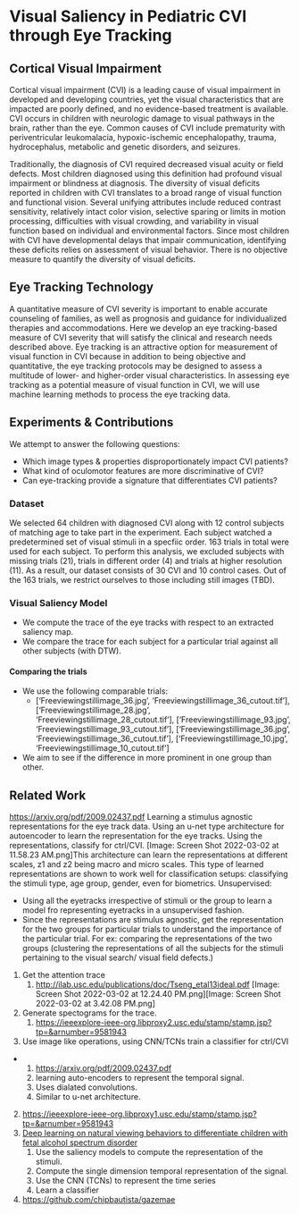 # Visual Saliency in Pediatric CVI through Eye Tracking

## Cortical Visual Impairment

Cortical visual impairment (CVI) is a leading cause of visual impairment in developed and developing countries, yet the visual characteristics that are impacted are poorly defined, and no evidence-based treatment is available. CVI occurs in children with neurologic damage to visual pathways in the brain, rather than the eye. Common causes of CVI include prematurity with periventricular leukomalacia, hypoxic-ischemic encephalopathy, trauma, hydrocephalus, metabolic and genetic disorders, and seizures.
 
Traditionally, the diagnosis of CVI required decreased visual acuity or field defects. Most children diagnosed using this definition had profound visual impairment or blindness at diagnosis. The diversity of visual deficits reported in children with CVI translates to a broad range of visual function and functional vision. Several unifying attributes include reduced contrast sensitivity, relatively intact color vision, selective sparing or limits in motion processing, difficulties with visual crowding, and variability in visual function based on individual and environmental factors. Since most children with CVI have developmental delays that impair communication, identifying these deficits relies on assessment of visual behavior. There is no objective measure to quantify the diversity of visual deficits.


## Eye Tracking Technology

A quantitative measure of CVI severity is important to enable accurate counseling of families, as well as prognosis and guidance for individualized therapies and accommodations. Here we develop an eye tracking-based measure of CVI severity that will satisfy the clinical and research needs described above. Eye tracking is an attractive option for measurement of visual function in CVI because in addition to being objective and quantitative, the eye tracking protocols may be designed to assess a multitude of lower- and higher-order visual characteristics. In assessing eye tracking as a potential measure of visual function in CVI, we will use machine learning methods to process the eye tracking data.


## Experiments & Contributions

We attempt to answer the following questions:

* Which image types & properties disproportionately impact CVI patients?
* What kind of oculomotor features are more discriminative of CVI?
* Can eye-tracking provide a signature that differentiates CVI patients?

### Dataset

We selected 64 children with diagnosed CVI along with 12 control subjects of matching age to take part in the experiment. Each subject watched a predetermined set of visual stimuli in a specfiic order. 163 trials in total were used for each subject. To perform this analysis, we excluded subjects with missing trials (21), trials in different order (4) and trials at higher resolution (11). As a result, our dataset consists of 30 CVI and 10 control cases. Out of the 163 trials, we restrict ourselves to those including still images (TBD).

### Visual Saliency Model

* We compute the trace of the eye tracks with respect to an extracted saliency map.
* We compare the trace for each subject for a particular trial against all other subjects (with DTW).

#### Comparing the trials

* We use the following comparable trials:
    * [‘Freeviewingstillimage_36.jpg’, ‘Freeviewingstillimage_36_cutout.tif’],
        [‘Freeviewingstillimage_28.jpg’, ‘Freeviewingstillimage_28_cutout.tif’],
        [‘Freeviewingstillimage_93.jpg’, ‘Freeviewingstillimage_93_cutout.tif’],
        [‘Freeviewingstillimage_36.jpg’, ‘Freeviewingstillimage_36_cutout.tif’],
        [‘Freeviewingstillimage_10.jpg’, ‘Freeviewingstillimage_10_cutout.tif’]
* We aim to see if the difference in more prominent in one group than other.

## Related Work

https://arxiv.org/pdf/2009.02437.pdf
Learning a stimulus agnostic representations for the eye track data.
Using an u-net type architecture for autoencoder to learn the representation for the eye tracks. Using the representations, classify for ctrl/CVI.
[Image: Screen Shot 2022-03-02 at 11.58.23 AM.png]This architecture can learn the representations at different scales, z1 and z2 being macro and micro scales.
This type of learned representations are shown to work well for classification setups: classifying the stimuli type, age group, gender, even for biometrics.
Unsupervised:
* Using all the eyetracks irrespective of stimuli or the group to learn a model fro representing eyetracks in a unsupervised fashion.
* Since the representations are stimulus agnostic, get the representation for the two groups for particular trials to understand the importance of the particular trial. For ex: comparing the representations of the two groups (clustering the representations of all the subjects for the stimuli pertaining to the visual search/ visual field defects.)
1. Get the attention trace
    1. http://ilab.usc.edu/publications/doc/Tseng_etal13ideal.pdf
[Image: Screen Shot 2022-03-02 at 12.24.40 PM.png][Image: Screen Shot 2022-03-02 at 3.42.08 PM.png]
1. Generate spectograms for the trace.
    1. https://ieeexplore-ieee-org.libproxy2.usc.edu/stamp/stamp.jsp?tp=&arnumber=9581943
2. Use image like operations, using CNN/TCNs train a classifier for ctrl/CVI
* 1. https://arxiv.org/pdf/2009.02437.pdf
    1. learning auto-encoders to represent the temporal signal.
    2. Uses dialated convolutions.
    3. Similar to u-net architecture.
2. https://ieeexplore-ieee-org.libproxy1.usc.edu/stamp/stamp.jsp?tp=&arnumber=9581943
3. [Deep learning on natural viewing behaviors to differentiate children with fetal alcohol spectrum disorder](http://ilab.usc.edu/publications/doc/Tseng_etal13ideal.pdf)
    1. Use the saliency models to compute the representation of the stimuli.
    2. Compute the single dimension temporal representation of the signal.
    3. Use the CNN (TCNs) to represent the time series
    4. Learn a classifier
4. https://github.com/chipbautista/gazemae
